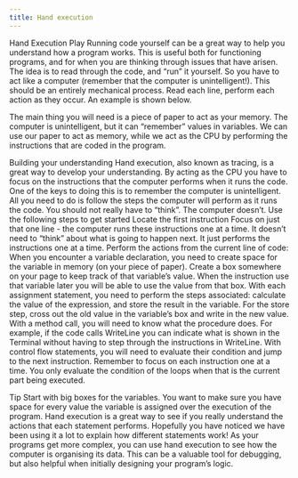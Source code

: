 ```yaml
---
title: Hand execution
---
```

Hand Execution
Play
Running code yourself can be a great way to help you understand how a program works. This is useful both for functioning programs, and for when you are thinking through issues that have arisen.
The idea is to read through the code, and “run” it yourself. So you have to act like a computer (remember that the computer is unintelligent!). This should be an entirely mechanical process. Read each line, perform each action as they occur. An example is shown below.

The main thing you will need is a piece of paper to act as your memory. The computer is unintelligent, but it can “remember” values in variables. We can use our paper to act as memory, while we act as the CPU by performing the instructions that are coded in the program.

Building your understanding
Hand execution, also known as tracing, is a great way to develop your understanding. By acting as the CPU you have to focus on the instructions that the computer performs when it runs the code.
One of the keys to doing this is to remember the computer is unintelligent. All you need to do is follow the steps the computer will perform as it runs the code. You should not really have to “think”. The computer doesn’t.
Use the following steps to get started
Locate the first instruction
Focus on just that one line - the computer runs these instructions one at a time. It doesn’t need to “think” about what is going to happen next. It just performs the instructions one at a time.
Perform the actions from the current line of code:
When you encounter a variable declaration, you need to create space for the variable in memory (on your piece of paper). Create a box somewhere on your page to keep track of that variable’s value. When the instruction use that variable later you will be able to use the value from that box.
With each assignment statement, you need to perform the steps associated: calculate the value of the expression, and store the result in the variable. For the store step, cross out the old value in the variable’s box and write in the new value.
With a method call, you will need to know what the procedure does. For example, if the code calls WriteLine you can indicate what is shown in the Terminal without having to step through the instructions in WriteLine.
With control flow statements, you will need to evaluate their condition and jump to the next instruction. Remember to focus on each instruction one at a time. You only evaluate the condition of the loops when that is the current part being executed.

Tip
Start with big boxes for the variables. You want to make sure you have space for every value the variable is assigned over the execution of the program.
Hand execution is a great way to see if you really understand the actions that each statement performs. Hopefully you have noticed we have been using it a lot to explain how different statements work! As your programs get more complex, you can use hand execution to see how the computer is organising its data. This can be a valuable tool for debugging, but also helpful when initially designing your program’s logic.


<!-- TODO: write this to show how dynamic memory allocation functions operate. Do we add more to the put together section? -->
